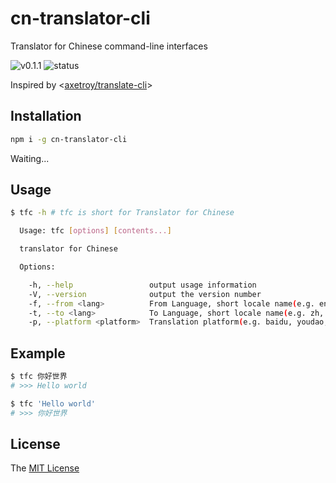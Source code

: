 # cn-translator-cli
Translator for Chinese command-line interfaces

![v0.1.1](https://img.shields.io/badge/version-v0.1.1-orange.svg)
![status](https://img.shields.io/badge/status-beta-yellow.svg)

Inspired by <[axetroy/translate-cli](https://github.com/axetroy/translate-cli)>

## Installation

```bash
npm i -g cn-translator-cli
```
Waiting...

## Usage

```bash
$ tfc -h # tfc is short for Translator for Chinese

  Usage: tfc [options] [contents...]

  translator for Chinese

  Options:

    -h, --help                 output usage information
    -V, --version              output the version number
    -f, --from <lang>          From Language, short locale name(e.g. en, zh)
    -t, --to <lang>            To Language, short locale name(e.g. zh, en)
    -p, --platform <platform>  Translation platform(e.g. baidu, youdao, google
```

## Example

```bash
$ tfc 你好世界
# >>> Hello world

$ tfc 'Hello world'
# >>> 你好世界
```

## License

The [MIT License](https://github.com/WindomZ/cn-translator-cli/blob/master/LICENSE)
